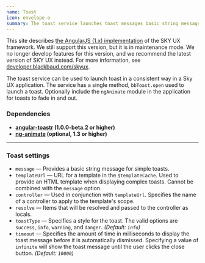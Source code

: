```yaml
---
name: Toast
icon: envelope-o
summary: The toast service launches toast messages basic string messages or complex toast messages that use HTML templates.
---
```


<bb-alert bb-alert-type="warning">This site describes <a href="https://angularjs.org/">the AngularJS (1.x) implementation</a> of the SKY UX framework. We still support this version, but it is in maintenance mode. We no longer develop features for this version, and we recommend the latest version of SKY UX instead. For more information, see <a href="https://developer.blackbaud.com/skyux">developer.blackbaud.com/skyux</a>.</bb-alert>


The toast service can be used to launch toast in a consistent way in a Sky UX application. The service has a single method, `bbToast.open` used to launch a toast. Optionally include the `ngAnimate` module in the application for toasts to fade in and out.

### Dependencies ###

 - **[angular-toastr](https://github.com/Foxandxss/angular-toastr) (1.0.0-beta.2 or higher)**
 - **[ng-animate](https://docs.angularjs.org/api/ngAnimate) (optional, 1.3 or higher)**

---

### Toast settings ##
 - `message` &mdash; Provides a basic string message for simple toasts.
 - `templateUrl` &mdash; URL for a template in the `$templateCache`. Used to provide an HTML template when displaying complex toasts.  Cannot be combined with the `message` option.
 - `controller` &mdash; Used in conjunction with `templateUrl`. Specifies the name of a controller to apply to the template's scope.
 - `resolve` &mdash; Items that will be resolved and passed to the controller as locals.
 - `toastType` &mdash; Specifies a style for the toast. The valid options are `success`, `info`, `warning`, and `danger`. *(Default: `info`)*
 - `timeout` &mdash; Specifies the amount of time in milliseconds to display the toast message before it is automatically dismissed.  Specifying a value of `infinite` will show the toast message until the user clicks the close button. *(Default: `10000`)*
